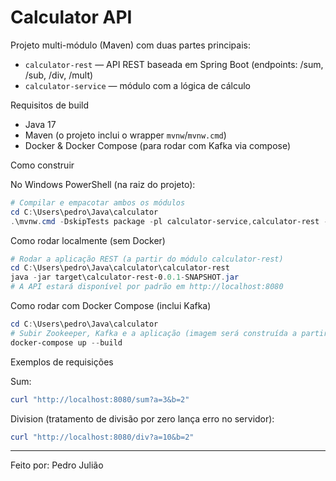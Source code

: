 # Calculator API

Projeto multi-módulo (Maven) com duas partes principais:
- `calculator-rest` — API REST baseada em Spring Boot (endpoints: /sum, /sub, /div, /mult)
- `calculator-service` — módulo com a lógica de cálculo

Requisitos de build
- Java 17
- Maven (o projeto inclui o wrapper `mvnw`/`mvnw.cmd`)
- Docker & Docker Compose (para rodar com Kafka via compose)

Como construir

No Windows PowerShell (na raiz do projeto):

```powershell
# Compilar e empacotar ambos os módulos
cd C:\Users\pedro\Java\calculator
.\mvnw.cmd -DskipTests package -pl calculator-service,calculator-rest -am
```

Como rodar localmente (sem Docker)

```powershell
# Rodar a aplicação REST (a partir do módulo calculator-rest)
cd C:\Users\pedro\Java\calculator\calculator-rest
java -jar target\calculator-rest-0.0.1-SNAPSHOT.jar
# A API estará disponível por padrão em http://localhost:8080
```

Como rodar com Docker Compose (inclui Kafka)

```powershell
cd C:\Users\pedro\Java\calculator
# Subir Zookeeper, Kafka e a aplicação (imagem será construída a partir do Dockerfile)
docker-compose up --build
```
Exemplos de requisições

Sum:
```powershell
curl "http://localhost:8080/sum?a=3&b=2"
```

Division (tratamento de divisão por zero lança erro no servidor):
```powershell
curl "http://localhost:8080/div?a=10&b=2"
```
---
Feito por: Pedro Julião